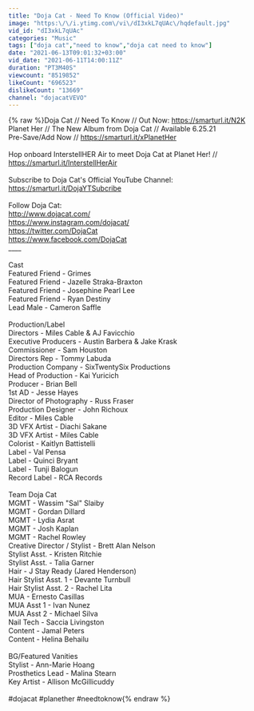 ```yaml
---
title: "Doja Cat - Need To Know (Official Video)"
image: "https:\/\/i.ytimg.com\/vi\/dI3xkL7qUAc\/hqdefault.jpg"
vid_id: "dI3xkL7qUAc"
categories: "Music"
tags: ["doja cat","need to know","doja cat need to know"]
date: "2021-06-13T09:01:32+03:00"
vid_date: "2021-06-11T14:00:11Z"
duration: "PT3M40S"
viewcount: "8519852"
likeCount: "696523"
dislikeCount: "13669"
channel: "dojacatVEVO"
---
```

{% raw %}Doja Cat // Need To Know  // Out Now: <a rel="nofollow" target="blank" href="https://smarturl.it/N2K">https://smarturl.it/N2K</a> <br />Planet Her // The New Album from Doja Cat // Available 6.25.21<br />Pre-Save/Add Now // <a rel="nofollow" target="blank" href="https://smarturl.it/xPlanetHer">https://smarturl.it/xPlanetHer</a><br /><br />Hop onboard InterstellHER Air to meet Doja Cat at Planet Her! //<br /><a rel="nofollow" target="blank" href="https://smarturl.it/InterstellHerAir">https://smarturl.it/InterstellHerAir</a><br /><br />Subscribe to Doja Cat's Official YouTube Channel: <a rel="nofollow" target="blank" href="https://smarturl.it/DojaYTSubcribe​​">https://smarturl.it/DojaYTSubcribe​​</a> <br /><br />Follow Doja Cat:<br /><a rel="nofollow" target="blank" href="http://www.dojacat.com/​​">http://www.dojacat.com/​​</a><br /><a rel="nofollow" target="blank" href="https://www.instagram.com/dojacat/​​">https://www.instagram.com/dojacat/​​</a> <br /><a rel="nofollow" target="blank" href="https://twitter.com/DojaCat">https://twitter.com/DojaCat</a> <br /><a rel="nofollow" target="blank" href="https://www.facebook.com/DojaCat​​">https://www.facebook.com/DojaCat​​</a><br />____<br /><br />Cast<br />Featured Friend - Grimes <br />Featured Friend - Jazelle Straka-Braxton<br />Featured Friend - Josephine Pearl Lee <br />Featured Friend - Ryan Destiny<br />Lead Male - Cameron Saffle <br /> <br />Production/Label<br />Directors - Miles Cable &amp; AJ Favicchio<br />Executive Producers - Austin Barbera &amp; Jake Krask<br />Commissioner - Sam Houston<br />Directors Rep - Tommy Labuda<br />Production Company - SixTwentySix Productions<br />Head of Production - Kai Yuricich <br />Producer - Brian Bell <br />1st AD - Jesse Hayes <br />Director of Photography - Russ Fraser <br />Production Designer - John Richoux <br />Editor - Miles Cable <br />3D VFX Artist - Diachi Sakane <br />3D VFX Artist - Miles Cable <br />Colorist - Kaitlyn Battistelli<br />Label - Val Pensa<br />Label - Quinci Bryant<br />Label - Tunji Balogun<br />Record Label - RCA Records <br /> <br />Team Doja Cat<br />MGMT - Wassim &quot;Sal&quot; Slaiby<br />MGMT - Gordan Dillard<br />MGMT - Lydia Asrat<br />MGMT - Josh Kaplan<br />MGMT - Rachel Rowley<br />Creative Director / Stylist - Brett Alan Nelson<br />Stylist Asst. - Kristen Ritchie<br />Stylist Asst. - Talia Garner<br />Hair - J Stay Ready (Jared Henderson)<br />Hair Stylist Asst. 1 - Devante Turnbull<br />Hair Stylist Asst. 2 - Rachel Lita<br />MUA - Ernesto Casillas<br />MUA Asst 1 - Ivan Nunez<br />MUA Asst 2 - Michael Silva<br />Nail Tech - Saccia Livingston<br />Content - Jamal Peters<br />Content - Helina Behailu<br /> <br />BG/Featured Vanities<br />Stylist - Ann-Marie Hoang <br />Prosthetics Lead - Malina Stearn<br />Key Artist - Allison McGillicuddy<br /><br />#dojacat #planether #needtoknow{% endraw %}
